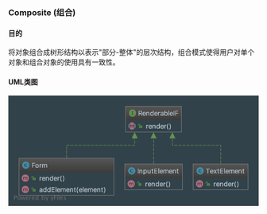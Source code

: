 ### Composite (组合)


#### 目的


将对象组合成树形结构以表示"部分-整体"的层次结构，组合模式使得用户对单个对象和组合对象的使用具有一致性。 
#### UML类图


![avatar](uml/uml.png)


